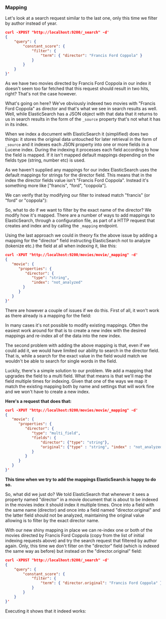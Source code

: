 ### Mapping

Let's look at a search request similar to the last one, only this time we filter by author instead of year.

```json
curl -XPOST "http://localhost:9200/_search" -d'
{
    "query": {
        "constant_score": {
            "filter": {
                "term": { "director": "Francis Ford Coppola" }
            }
        }
    }
}'
```

As we have two movies directed by Francis Ford Coppola in our index it doesn't seem too far fetched that this request should result in two hits, right? That's not the case however.

What's going on here? We've obviously indexed two movies with "Francis Ford Coppola" as director and that's what we see in search results as well. Well, while ElasticSearch has a JSON object with that data that it returns to us in search results in the form of the `_source` property that's not what it has in its index.

When we index a document with ElasticSearch it (simplified) does two things: it stores the original data untouched for later retrieval in the form of `_source` and it indexes each JSON property into one or more fields in a Lucene index. During the indexing it processes each field according to how the field is mapped. If it isn't mapped default mappings depending on the fields type (string, number etc) is used.

As we haven't supplied any mappings for our index ElasticSearch uses the default mappings for strings for the director field. This means that in the index the director fields value isn't "Francis Ford Coppola". Instead it's something more like ["francis", "ford", "coppola"].

We can verify that by modifying our filter to instead match "francis" (or "ford" or "coppola"):

So, what to do if we want to filter by the exact name of the director? We modify how it's mapped. There are a number of ways to add mappings to ElasticSearch, through a configuration file, as part of a HTTP request that creates and index and by calling the `_mapping` endpoint.

Using the last approach we could in theory fix the above issue by adding a mapping for the "director" field instructing ElasticSearch not to analyze (tokenize etc.) the field at all when indexing it, like this:

```json
curl -XPUT "http://localhost:9200/movies/movie/_mapping" -d'
{
   "movie": {
      "properties": {
         "director": {
            "type": "string",
            "index": "not_analyzed"
        }
      }
   }
}'
```

There are however a couple of issues if we do this. First of all, it won't work as there already is a mapping for the field:

In many cases it's not possible to modify existing mappings. Often the easiest work around for that is to create a new index with the desired mappings and re-index all of the data into the new index.

The second problem with adding the above mapping is that, even if we could add it, we would have limited our ability to search in the director field. That is, while a search for the exact value in the field would match we wouldn't be able to search for single words in the field.

Luckily, there's a simple solution to our problem. We add a mapping that upgrades the field to a multi field. What that means is that we'll map the field multiple times for indexing. Given that one of the ways we map it match the existing mapping both by name and settings that will work fine and we won't have to create a new index.

**Here's a request that does that:**

```json
curl -XPUT "http://localhost:9200/movies/movie/_mapping" -d'
{
   "movie": {
      "properties": {
         "director": {
            "type": "multi_field",
            "fields": {
                "director": {"type": "string"},
                "original": {"type" : "string", "index" : "not_analyzed"}
            }
         }
      }
   }
}'
```

**This time when we try to add the mappings ElasticSearch is happy to do so.**

So, what did we just do? We told ElasticSearch that whenever it sees a property named "director" in a movie document that is about to be indexed in the movies index it should index it multiple times. Once into a field with the same name (director) and once into a field named "director.original" and the latter field should not be analyzed, maintaining the original value allowing is to filter by the exact director name.

With our new shiny mapping in place we can re-index one or both of the movies directed by Francis Ford Coppola (copy from the list of initial indexing requests above) and try the search request that filtered by author again. Only, this time we don't filter on the "director" field (which is indexed the same way as before) but instead on the "director.original" field:

```json
curl -XPOST "http://localhost:9200/_search" -d'
{
    "query": {
        "constant_score": {
            "filter": {
                "term": { "director.original": "Francis Ford Coppola" }
            }
        }
    }
}'
```

Executing it shows that it indeed works:
